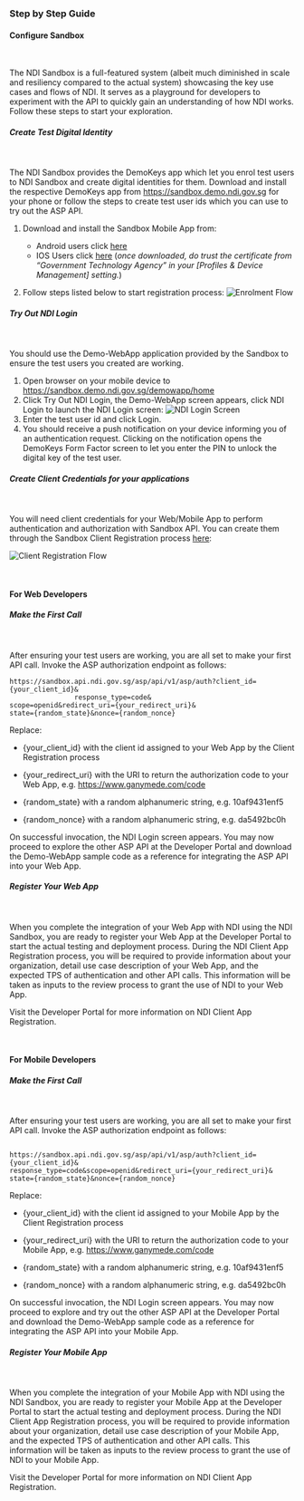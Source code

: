 ### Step by Step Guide

#### Configure Sandbox
<br/>

The NDI Sandbox is a full-featured system (albeit much diminished in scale and resiliency compared to the actual system) showcasing the key use cases and flows of NDI.  It serves as a playground for developers to experiment with the API to quickly gain an understanding of how NDI works.  Follow these steps to start your exploration.

##### Create Test Digital Identity
<br/>

The NDI Sandbox provides the DemoKeys app which let you enrol test users to NDI Sandbox and create digital identities for them.  Download and install the respective DemoKeys app from https://sandbox.demo.ndi.gov.sg for your phone or follow the steps to create test user ids which you can use to try out the ASP API.

1. Download and install the Sandbox Mobile App from:
   + Android users click [here](https://bit.ly/2NH3loL)  
   + IOS Users click [here](https://bit.ly/2QyitmR) (_once downloaded, do trust the certificate from “Government Technology Agency” in your [Profiles & Device Management] setting._)

2. Follow steps listed below to start registration process:
   ![Enrolment Flow](/assets/lib/trusted-access/appwebdev/img/enrolmentflow.png)

##### Try Out NDI Login
<br/>

You should use the Demo-WebApp application provided by the Sandbox to ensure the test users you created are working.

1.	Open browser on your mobile device to https://sandbox.demo.ndi.gov.sg/demowapp/home
2.	Click Try Out NDI Login, the Demo-WebApp screen appears, click NDI Login to launch the NDI Login screen:
![NDI Login Screen](/assets/lib/trusted-access/appwebdev/img/ndiloginscreen.png)
3.	Enter the test user id and click Login.
4.	You should receive a push notification on your device informing you of an authentication request. Clicking on the notification opens the DemoKeys Form Factor screen to let you enter the PIN to unlock the digital key of the test user.

##### Create Client Credentials for your applications
<br/>

You will need client credentials for your Web/Mobile App to perform authentication and authorization with Sandbox API.  You can create them through the Sandbox Client Registration process [here](https://sandbox.demo.ndi.gov.sg/clnreg):

![Client Registration Flow](/assets/lib/trusted-access/appwebdev/img/clientregistrationflow.png)

<br/>

#### For Web Developers

##### Make the First Call
<br/>

After ensuring your test users are working, you are all set to make your first API call.  Invoke the ASP authorization endpoint as follows:

````
https://sandbox.api.ndi.gov.sg/asp/api/v1/asp/auth?client_id={your_client_id}&
                response_type=code&
scope=openid&redirect_uri={your_redirect_uri}&
state={random_state}&nonce={random_nonce}

````

Replace:	
+ {your_client_id} with the client id assigned to your Web App by the Client Registration process

+ {your_redirect_uri} with the URI to return the authorization code to your Web App, e.g. https://www.ganymede.com/code

+ {random_state} with a random alphanumeric string, e.g. 10af9431enf5

+ {random_nonce} with a random alphanumeric string, e.g. da5492bc0h

On successful invocation, the NDI Login screen appears.
You may now proceed to explore the other ASP API at the Developer Portal and download the Demo-WebApp sample code as a reference for integrating the ASP API into your Web App. 

##### Register Your Web App
<br/>

When you complete the integration of your Web App with NDI using the NDI Sandbox, you are ready to register your Web App at the Developer Portal to start the actual testing and deployment process.  During the NDI Client App Registration process, you will be required to provide information about your organization, detail use case description of your Web App, and the expected TPS of authentication and other API calls.  This information will be taken as inputs to the review process to grant the use of NDI to your Web App.

Visit the Developer Portal for more information on NDI Client App Registration.

<br/>

#### For Mobile Developers

##### Make the First Call
<br/>

After ensuring your test users are working, you are all set to make your first API call.  Invoke the ASP authorization endpoint as follows:

```` 

https://sandbox.api.ndi.gov.sg/asp/api/v1/asp/auth?client_id={your_client_id}&
response_type=code&scope=openid&redirect_uri={your_redirect_uri}&
state={random_state}&nonce={random_nonce}

````

Replace:

+ {your_client_id} with the client id assigned to your Mobile App by the Client Registration process

+ {your_redirect_uri} with the URI to return the authorization code to your Mobile App, e.g. https://www.ganymede.com/code

+ {random_state} with a random alphanumeric string, e.g. 10af9431enf5

+ {random_nonce} with a random alphanumeric string, e.g. da5492bc0h

On successful invocation, the NDI Login screen appears.
You may now proceed to explore and try out the other ASP API at the Developer Portal and download the Demo-WebApp sample code as a reference for integrating the ASP API into your Mobile App.

##### Register Your Mobile App
<br/>

When you complete the integration of your Mobile App with NDI using the NDI Sandbox, you are ready to register your Mobile App at the Developer Portal to start the actual testing and deployment process.  During the NDI Client App Registration process, you will be required to provide information about your organization, detail use case description of your Mobile App, and the expected TPS of authentication and other API calls.  This information will be taken as inputs to the review process to grant the use of NDI to your Mobile App.

Visit the Developer Portal for more information on NDI Client App Registration. 
